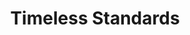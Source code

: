 ---
ee_id: '2222'
site: '1'
type: '2'
long_id: 2012-058 Timeless Standards
url: 2012-058-timeless-standards
year: '2012'
medium: Inkjet on Canvas
commission:
add_credit:
dims: 56 x 40 inches
pitch:
ps:
live_url:
related:
title: Timeless Standards
youtube:
imgs: timeless-standards-2012-058-full-1-database-Lisson.jpg
subheading:
year2: '2012'
download:
add_credits:
related_code:
! '':
layout: things-i-made
---